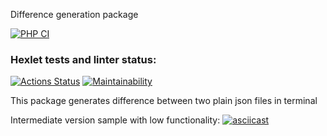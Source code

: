 Difference generation package

[![PHP CI](https://github.com/vyachka1001/php-project-lvl2/actions/workflows/php-ci.yml/badge.svg)](https://github.com/vyachka1001/php-project-lvl2/actions/workflows/php-ci.yml)
### Hexlet tests and linter status:
[![Actions Status](https://github.com/vyachka1001/php-project-lvl2/workflows/hexlet-check/badge.svg)](https://github.com/vyachka1001/php-project-lvl2/actions)
[![Maintainability](https://api.codeclimate.com/v1/badges/e4ceea059edf57f7f360/maintainability)](https://codeclimate.com/github/vyachka1001/php-project-lvl2/maintainability)

This package generates difference between two plain json files in terminal

Intermediate version sample with low functionality: 
[![asciicast](https://asciinema.org/a/3AsGFDOAegGizwJT1sWHt8Yp6.svg)](https://asciinema.org/a/3AsGFDOAegGizwJT1sWHt8Yp6)
